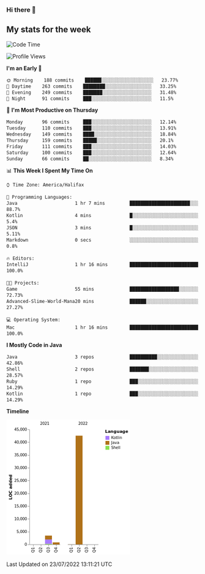 ### Hi there 👋

## My stats for the week
<!--START_SECTION:waka-->
![Code Time](http://img.shields.io/badge/Code%20Time-321%20hrs%2054%20mins-blue)

![Profile Views](http://img.shields.io/badge/Profile%20Views-0-blue)

**I'm an Early 🐤** 

```text
🌞 Morning    188 commits    ██████░░░░░░░░░░░░░░░░░░░   23.77% 
🌆 Daytime    263 commits    ████████░░░░░░░░░░░░░░░░░   33.25% 
🌃 Evening    249 commits    ███████░░░░░░░░░░░░░░░░░░   31.48% 
🌙 Night      91 commits     ███░░░░░░░░░░░░░░░░░░░░░░   11.5%

```
📅 **I'm Most Productive on Thursday** 

```text
Monday       96 commits     ███░░░░░░░░░░░░░░░░░░░░░░   12.14% 
Tuesday      110 commits    ███░░░░░░░░░░░░░░░░░░░░░░   13.91% 
Wednesday    149 commits    ████░░░░░░░░░░░░░░░░░░░░░   18.84% 
Thursday     159 commits    █████░░░░░░░░░░░░░░░░░░░░   20.1% 
Friday       111 commits    ███░░░░░░░░░░░░░░░░░░░░░░   14.03% 
Saturday     100 commits    ███░░░░░░░░░░░░░░░░░░░░░░   12.64% 
Sunday       66 commits     ██░░░░░░░░░░░░░░░░░░░░░░░   8.34%

```


📊 **This Week I Spent My Time On** 

```text
⌚︎ Time Zone: America/Halifax

💬 Programming Languages: 
Java                     1 hr 7 mins         ██████████████████████░░░   88.7% 
Kotlin                   4 mins              █░░░░░░░░░░░░░░░░░░░░░░░░   5.4% 
JSON                     3 mins              █░░░░░░░░░░░░░░░░░░░░░░░░   5.11% 
Markdown                 0 secs              ░░░░░░░░░░░░░░░░░░░░░░░░░   0.8%

🔥 Editors: 
IntelliJ                 1 hr 16 mins        █████████████████████████   100.0%

🐱‍💻 Projects: 
Game                     55 mins             ██████████████████░░░░░░░   72.73% 
Advanced-Slime-World-Mana20 mins             ██████░░░░░░░░░░░░░░░░░░░   27.27%

💻 Operating System: 
Mac                      1 hr 16 mins        █████████████████████████   100.0%

```

**I Mostly Code in Java** 

```text
Java                     3 repos             ██████████░░░░░░░░░░░░░░░   42.86% 
Shell                    2 repos             ███████░░░░░░░░░░░░░░░░░░   28.57% 
Ruby                     1 repo              ███░░░░░░░░░░░░░░░░░░░░░░   14.29% 
Kotlin                   1 repo              ███░░░░░░░░░░░░░░░░░░░░░░   14.29%

```


**Timeline**

![Chart not found](https://raw.githubusercontent.com/lyndseyy/lyndseyy/main/charts/bar_graph.png) 


 Last Updated on 23/07/2022 13:11:21 UTC
<!--END_SECTION:waka-->